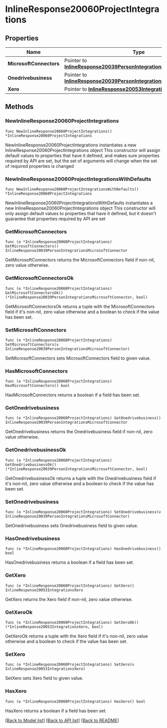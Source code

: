 # InlineResponse20060ProjectIntegrations

## Properties

Name | Type | Description | Notes
------------ | ------------- | ------------- | -------------
**MicrosoftConnectors** | Pointer to [**InlineResponse20039PersonIntegrationsMicrosoftConnector**](inline_response_200_39_person_integrations_microsoftConnector.md) |  | [optional] 
**Onedrivebusiness** | Pointer to [**InlineResponse20039PersonIntegrationsMicrosoftConnector**](inline_response_200_39_person_integrations_microsoftConnector.md) |  | [optional] 
**Xero** | Pointer to [**InlineResponse20053IntegrationsXero**](inline_response_200_53_integrations_xero.md) |  | [optional] 

## Methods

### NewInlineResponse20060ProjectIntegrations

`func NewInlineResponse20060ProjectIntegrations() *InlineResponse20060ProjectIntegrations`

NewInlineResponse20060ProjectIntegrations instantiates a new InlineResponse20060ProjectIntegrations object
This constructor will assign default values to properties that have it defined,
and makes sure properties required by API are set, but the set of arguments
will change when the set of required properties is changed

### NewInlineResponse20060ProjectIntegrationsWithDefaults

`func NewInlineResponse20060ProjectIntegrationsWithDefaults() *InlineResponse20060ProjectIntegrations`

NewInlineResponse20060ProjectIntegrationsWithDefaults instantiates a new InlineResponse20060ProjectIntegrations object
This constructor will only assign default values to properties that have it defined,
but it doesn't guarantee that properties required by API are set

### GetMicrosoftConnectors

`func (o *InlineResponse20060ProjectIntegrations) GetMicrosoftConnectors() InlineResponse20039PersonIntegrationsMicrosoftConnector`

GetMicrosoftConnectors returns the MicrosoftConnectors field if non-nil, zero value otherwise.

### GetMicrosoftConnectorsOk

`func (o *InlineResponse20060ProjectIntegrations) GetMicrosoftConnectorsOk() (*InlineResponse20039PersonIntegrationsMicrosoftConnector, bool)`

GetMicrosoftConnectorsOk returns a tuple with the MicrosoftConnectors field if it's non-nil, zero value otherwise
and a boolean to check if the value has been set.

### SetMicrosoftConnectors

`func (o *InlineResponse20060ProjectIntegrations) SetMicrosoftConnectors(v InlineResponse20039PersonIntegrationsMicrosoftConnector)`

SetMicrosoftConnectors sets MicrosoftConnectors field to given value.

### HasMicrosoftConnectors

`func (o *InlineResponse20060ProjectIntegrations) HasMicrosoftConnectors() bool`

HasMicrosoftConnectors returns a boolean if a field has been set.

### GetOnedrivebusiness

`func (o *InlineResponse20060ProjectIntegrations) GetOnedrivebusiness() InlineResponse20039PersonIntegrationsMicrosoftConnector`

GetOnedrivebusiness returns the Onedrivebusiness field if non-nil, zero value otherwise.

### GetOnedrivebusinessOk

`func (o *InlineResponse20060ProjectIntegrations) GetOnedrivebusinessOk() (*InlineResponse20039PersonIntegrationsMicrosoftConnector, bool)`

GetOnedrivebusinessOk returns a tuple with the Onedrivebusiness field if it's non-nil, zero value otherwise
and a boolean to check if the value has been set.

### SetOnedrivebusiness

`func (o *InlineResponse20060ProjectIntegrations) SetOnedrivebusiness(v InlineResponse20039PersonIntegrationsMicrosoftConnector)`

SetOnedrivebusiness sets Onedrivebusiness field to given value.

### HasOnedrivebusiness

`func (o *InlineResponse20060ProjectIntegrations) HasOnedrivebusiness() bool`

HasOnedrivebusiness returns a boolean if a field has been set.

### GetXero

`func (o *InlineResponse20060ProjectIntegrations) GetXero() InlineResponse20053IntegrationsXero`

GetXero returns the Xero field if non-nil, zero value otherwise.

### GetXeroOk

`func (o *InlineResponse20060ProjectIntegrations) GetXeroOk() (*InlineResponse20053IntegrationsXero, bool)`

GetXeroOk returns a tuple with the Xero field if it's non-nil, zero value otherwise
and a boolean to check if the value has been set.

### SetXero

`func (o *InlineResponse20060ProjectIntegrations) SetXero(v InlineResponse20053IntegrationsXero)`

SetXero sets Xero field to given value.

### HasXero

`func (o *InlineResponse20060ProjectIntegrations) HasXero() bool`

HasXero returns a boolean if a field has been set.


[[Back to Model list]](../README.md#documentation-for-models) [[Back to API list]](../README.md#documentation-for-api-endpoints) [[Back to README]](../README.md)


